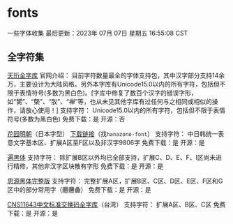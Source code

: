# fonts

一些字体收集
最后更新：2023年 07月 07日 星期五 16:55:08 CST

## 全字符集

[天珩全字库](http://cheonhyeong.com/Simplified/download.html)
官网介绍：
目前字符数量最全的字体支持包，其中汉字部分支持14余万，主要设计为大陆风格。另外本字库有Unicode15.0以内的所有字符，包括但不限于表情符号(多数为黑白色)。[字库中修复了数百个汉字的错误字形，如“膥”、“槩”、“肞”、“褝”等，也从未见其他字库有过任何与之相同或相似的操作，请放心使用！]
支持字符：
Unicode15.0以内的所有字符，包括但不限于表情符号(多数为黑白色)
免费下载：是
开源：否

[花园明朝](http://fonts.jp/hanazono/)（日本字型）
[下载链接](https://zh.osdn.net/projects/hanazono-font/releases/)（找```hanazono-font```）
支持字符：
中日韩统一表意文字基本区、扩展A区至F区以及非汉字9806字
免费下载：是
开源：是

[遍黑体](https://github.com/Fitzgerald-Porthmouth-Koenigsegg/Plangothic-Project)
支持字符：
除扩展B区以外均已全部支持，扩展C、D、E、F、I区尚未进行精修，其他非汉字区块散有字形
免费下载：是
开源：是

[思源黑体完整版](https://github.com/adobe-fonts/source-han-sans)
支持字符：
完整扩展A区，扩展B区、C区、D区、E区、F区和G区中的部分常用字（𰻝𰻞𱁬）
免费下载：是
开源：是

[CNS11643中文标准交换码全字库](https://data.gov.tw/dataset/5961)（台湾）
支持字符：
扩展A区、B区、C区
免费下载：是
开源：是

